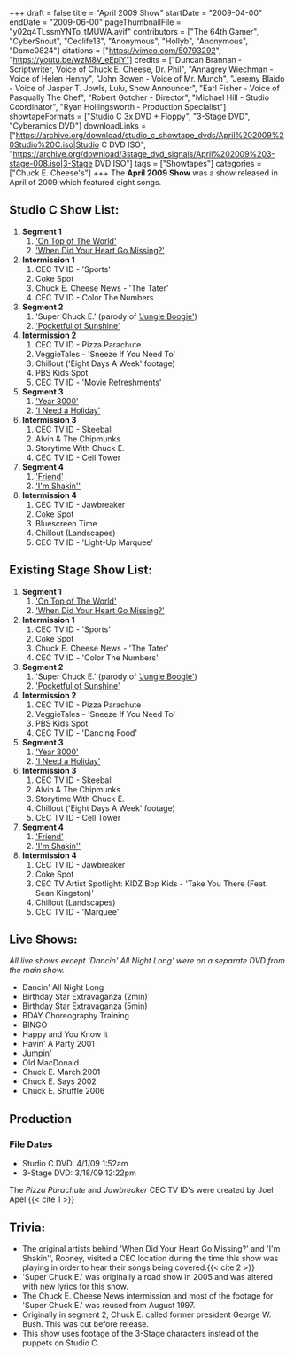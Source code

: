 +++
draft = false
title = "April 2009 Show"
startDate = "2009-04-00"
endDate = "2009-06-00"
pageThumbnailFile = "y02q4TLssmYNTo_tMUWA.avif"
contributors = ["The 64th Gamer", "CyberSnout", "Ceclife13", "Anonymous", "Hollyb", "Anonymous", "Dame0824"]
citations = ["https://vimeo.com/50793292", "https://youtu.be/wzM8V_eEpiY"]
credits = ["Duncan Brannan - Scriptwriter, Voice of Chuck E. Cheese, Dr. Phil", "Annagrey Wiechman - Voice of Helen Henny", "John Bowen - Voice of Mr. Munch", "Jeremy Blaido - Voice of Jasper T. Jowls, Lulu, Show Announcer", "Earl Fisher - Voice of Pasqually The Chef", "Robert Gotcher - Director", "Michael Hill - Studio Coordinator", "Ryan Hollingsworth - Production Specialist"]
showtapeFormats = ["Studio C 3x DVD + Floppy", "3-Stage DVD", "Cyberamics DVD"]
downloadLinks = ["https://archive.org/download/studio_c_showtape_dvds/April%202009%20Studio%20C.iso|Studio C DVD ISO", "https://archive.org/download/3stage_dvd_signals/April%202009%203-stage-008.iso|3-Stage DVD ISO"]
tags = ["Showtapes"]
categories = ["Chuck E. Cheese's"]
+++
The **April 2009 Show** was a show released in April of 2009 which featured eight songs.



## Studio C Show List:

1.  **Segment 1**
    1.  ['On Top of The World'](https://en.wikipedia.org/wiki/Boys_Like_Girls_(album))
    2.  ['When Did Your Heart Go Missing?'](https://en.wikipedia.org/wiki/When_Did_Your_Heart_Go_Missing%3F)
2.  **Intermission 1**
    1.  CEC TV ID - 'Sports'
    2.  Coke Spot
    3.  Chuck E. Cheese News - 'The Tater'
    4.  CEC TV ID - Color The Numbers
3.  **Segment 2**
    1.  'Super Chuck E.' (parody of ['Jungle Boogie'](https://en.wikipedia.org/wiki/Jungle_Boogie))
    2.  ['Pocketful of Sunshine'](https://en.wikipedia.org/wiki/Pocketful_of_Sunshine)
4.  **Intermission 2**
    1.  CEC TV ID - Pizza Parachute
    2.  VeggieTales - 'Sneeze If You Need To'
    3.  Chillout ('Eight Days A Week' footage)
    4.  PBS Kids Spot
    5.  CEC TV ID - 'Movie Refreshments'
5.  **Segment 3**
    1.  ['Year 3000'](https://en.wikipedia.org/wiki/Year_3000)
    2.  ['I Need a Holiday'](https://en.wikipedia.org/wiki/Scouting_for_Girls_(album))
6.  **Intermission 3**
    1.  CEC TV ID - Skeeball
    2.  Alvin & The Chipmunks
    3.  Storytime With Chuck E.
    4.  CEC TV ID - Cell Tower
7.  **Segment 4**
    1.  ['Friend'](https://en.wikipedia.org/wiki/Year_3000)
    2.  ['I'm Shakin''](https://en.wikipedia.org/wiki/Rooney_(album))
8.  **Intermission 4**
    1.  CEC TV ID - Jawbreaker
    2.  Coke Spot
    3.  Bluescreen Time
    4.  Chillout (Landscapes)
    5.  CEC TV ID - 'Light-Up Marquee'

## Existing Stage Show List:

1.  **Segment 1**
    1.  ['On Top of The World'](https://en.wikipedia.org/wiki/Boys_Like_Girls_(album))
    2.  ['When Did Your Heart Go Missing?'](https://en.wikipedia.org/wiki/When_Did_Your_Heart_Go_Missing%3F)
2.  **Intermission 1**
    1.  CEC TV ID - 'Sports'
    2.  Coke Spot
    3.  Chuck E. Cheese News - 'The Tater'
    4.  CEC TV ID - 'Color The Numbers'
3.  **Segment 2**
    1.  'Super Chuck E.' (parody of ['Jungle Boogie'](https://en.wikipedia.org/wiki/Jungle_Boogie))
    2.  ['Pocketful of Sunshine'](https://en.wikipedia.org/wiki/Pocketful_of_Sunshine)
4.  **Intermission 2**
    1.  CEC TV ID - Pizza Parachute
    2.  VeggieTales - 'Sneeze If You Need To'
    3.  PBS Kids Spot
    4.  CEC TV ID - 'Dancing Food'
5.  **Segment 3**
    1.  ['Year 3000'](https://en.wikipedia.org/wiki/Year_3000)
    2.  ['I Need a Holiday'](https://en.wikipedia.org/wiki/Scouting_for_Girls_(album))
6.  **Intermission 3**
    1.  CEC TV ID - Skeeball
    2.  Alvin & The Chipmunks
    3.  Storytime With Chuck E.
    4.  Chillout ('Eight Days A Week' footage)
    5.  CEC TV ID - Cell Tower
7.  **Segment 4**
    1.  ['Friend'](https://en.wikipedia.org/wiki/Year_3000)
    2.  ['I'm Shakin''](https://en.wikipedia.org/wiki/Rooney_(album))
8.  **Intermission 4**
    1.  CEC TV ID - Jawbreaker
    2.  Coke Spot
    3.  CEC TV Artist Spotlight: KIDZ Bop Kids - 'Take You There (Feat. Sean Kingston)'
    4.  Chillout (Landscapes)
    5.  CEC TV ID - 'Marquee'

## Live Shows:

*All live shows except 'Dancin' All Night Long' were on a separate DVD from the main show.*

- Dancin' All Night Long
- Birthday Star Extravaganza (2min)
- Birthday Star Extravaganza (5min)
- BDAY Choreography Training
- BINGO
- Happy and You Know It
- Havin' A Party 2001
- Jumpin'
- Old MacDonald
- Chuck E. March 2001
- Chuck E. Says 2002
- Chuck E. Shuffle 2006

## Production

### File Dates

- Studio C DVD: 4/1/09 1:52am
- 3-Stage DVD: 3/18/09 12:22pm


The *Pizza Parachute* and *Jawbreaker* CEC TV ID's were created by Joel Apel.{{< cite 1 >}}


## Trivia:

- The original artists behind 'When Did Your Heart Go Missing?' and 'I'm Shakin'', Rooney, visited a CEC location during the time this show was playing in order to hear their songs being covered.{{< cite 2 >}}
- 'Super Chuck E.' was originally a road show in 2005 and was altered with new lyrics for this show.
- The Chuck E. Cheese News intermission and most of the footage for 'Super Chuck E.' was reused from August 1997. 
- Originally in segment 2, Chuck E. called former president George W. Bush. This was cut before release.
- This show uses footage of the 3-Stage characters instead of the puppets on Studio C.
